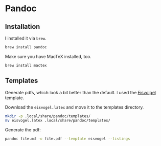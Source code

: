 # Pandoc

## Installation

I installed it via `brew`.
```sh
brew install pandoc
```

Make sure you have MacTeX installed, too.
```sh
brew install mactex
```


## Templates

Generate pdfs, which look a bit better than the default. I used the
[Eisvolgel](https://github.com/Wandmalfarbe/pandoc-latex-template) template.

Download the `eisvogel.latex` and move it to the templates directory.

```sh
mkdir -p .local/share/pandoc/templates/
mv eisvogel.latex .local/share/pandoc/templates/
```

Generate the pdf:
```sh
pandoc file.md -o file.pdf --template eisvogel --listings
```

